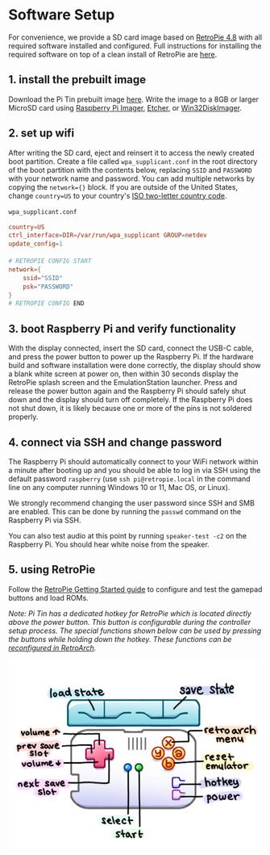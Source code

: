 # Software Setup

For convenience, we provide a SD card image based on [RetroPie 4.8](https://retropie.org.uk/download/) with all required software installed and configured. Full instructions for installing the required software on top of a clean install of RetroPie are [here](./full_software_setup).

## 1. install the prebuilt image

Download the Pi Tin prebuilt image [here](onedrive). Write the image to a 8GB or larger MicroSD card using [Raspberry Pi Imager](https://www.raspberrypi.com/software/), [Etcher](https://etcher.balena.io/), or [Win32DiskImager](https://sourceforge.net/projects/win32diskimager/).

## 2. set up wifi

After writing the SD card, eject and reinsert it to access the newly created boot partition. Create a file called `wpa_supplicant.conf` in the root directory of the boot partition with the contents below, replacing `SSID` and `PASSWORD` with your network name and password. You can add multiple networks by copying the `network={}` block. If you are outside of the United States, change `country=US` to your country's [ISO two-letter country code](https://en.wikipedia.org/wiki/List_of_ISO_3166_country_codes).

`wpa_supplicant.conf`

```conf
country=US
ctrl_interface=DIR=/var/run/wpa_supplicant GROUP=netdev
update_config=1

# RETROPIE CONFIG START
network={
    ssid="SSID"
    psk="PASSWORD"
}
# RETROPIE CONFIG END
```

## 3. boot Raspberry Pi and verify functionality

With the display connected, insert the SD card, connect the USB-C cable, and press the power button to power up the Raspberry Pi. If the hardware build and software installation were done correctly, the display should show a blank white screen at power on, then within 30 seconds display the RetroPie splash screen and the EmulationStation launcher. Press and release the power button again and the Raspberry Pi should safely shut down and the display should turn off completely. If the Raspberry Pi does not shut down, it is likely because one or more of the pins is not soldered properly.

## 4. connect via SSH and change password

The Raspberry Pi should automatically connect to your WiFi network within a minute after booting up and you should be able to log in via SSH using the default password `raspberry` (use `ssh pi@retropie.local` in the command line on any computer running Windows 10 or 11, Mac OS, or Linux).

We strongly recommend changing the user password since SSH and SMB are enabled. This can be done by running the `passwd` command on the Raspberry Pi via SSH.

You can also test audio at this point by running `speaker-test -c2` on the Raspberry Pi. You should hear white noise from the speaker.

## 5. using RetroPie

Follow the [RetroPie Getting Started guide](https://retropie.org.uk/docs/Controller-Configuration/) to configure and test the gamepad buttons and load ROMs.

*Note: Pi Tin has a dedicated hotkey for RetroPie which is located directly above the power button. This button is configurable during the controller setup process. The special functions shown below can be used by pressing the buttons while holding down the hotkey. These functions can be [reconfigured in RetroArch](https://retropie.org.uk/docs/RetroArch-Configuration/#hotkeys).*

![](images/hotkeys.png)

